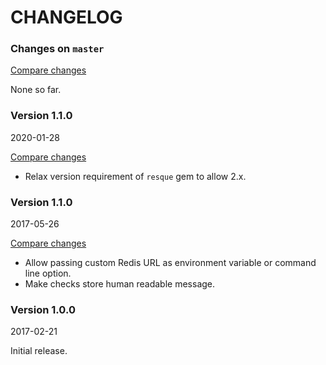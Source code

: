 # CHANGELOG

### Changes on `master`

[Compare changes](https://github.com/codevise/nagios_check_resque/compare/v1.2.0...master)

None so far.

### Version 1.1.0

2020-01-28

[Compare changes](https://github.com/codevise/nagios_check_resque/compare/v1.1.0...v1.2.0)

- Relax version requirement of `resque` gem to allow 2.x.

### Version 1.1.0

2017-05-26

[Compare changes](https://github.com/codevise/nagios_check_resque/compare/v1.0.0...v1.1.0)

- Allow passing custom Redis URL as environment variable or command
  line option.
- Make checks store human readable message.

### Version 1.0.0

2017-02-21

Initial release.
